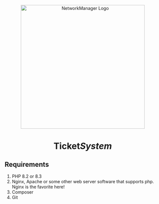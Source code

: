 <p align="center"><img src="https://imgur.com/wUhBSGv.png" width="400" alt="NetworkManager Logo"></p>

<h1 style="text-align: center;">Ticket<i>System</i></h1>

## Requirements
1. PHP 8.2 or 8.3
2. Nginx, Apache or some other web server software that supports php. Nginx is the favorite here!
3. Composer
4. Git

